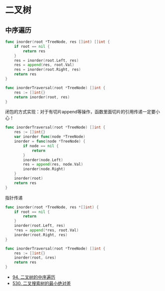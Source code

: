 # 二叉树

## 中序遍历

```go
func inorder(root *TreeNode, res []int) []int {
    if root == nil {
        return res
    }
    res = inorder(root.Left, res)
    res = append(res, root.Val)
    res = inorder(root.Right, res)
    return res
}

func inorderTraversal(root *TreeNode) []int {
    res := []int{}
    return inorder(root, res)
}
```

闭包的方式实现：对于有切片append等操作，函数里面切片的引用传递一定要小心！

```go
func inorderTraversal(root *TreeNode) []int {
    res := []int{}
    var inorder func(node *TreeNode)
    inorder = func(node *TreeNode) {
        if node == nil {
            return
        }
        inorder(node.Left)
        res = append(res, node.Val)
        inorder(node.Right)
    }
    inorder(root)
    return res
}
```

指针传递

```go
func inorder(root *TreeNode, res *[]int) {
    if root == nil {
        return
    }
    inorder(root.Left, res)
    *res = append(*res, root.Val)
    inorder(root.Right, res)
}

func inorderTraversal(root *TreeNode) []int {
    res := []int{}
    inorder(root, &res)
    return res
}
```

- [94. 二叉树的中序遍历](https://leetcode.cn/problems/binary-tree-inorder-traversal/)
- [530. 二叉搜索树的最小绝对差](https://leetcode.cn/problems/minimum-absolute-difference-in-bst/)
